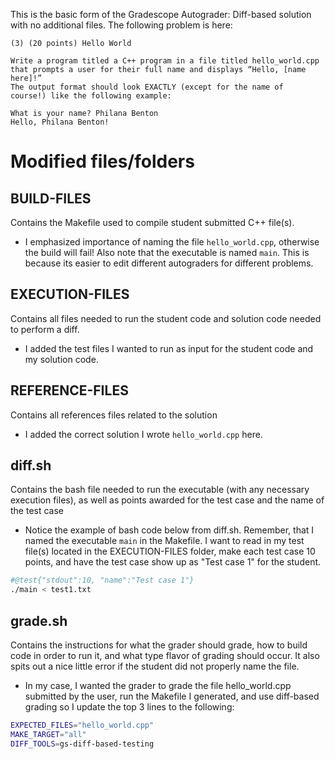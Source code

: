 This is the basic form of the Gradescope Autograder: Diff-based solution with no additional files. 
The following problem is here:

```
(3) (20 points) Hello World

Write a program titled a C++ program in a file titled hello_world.cpp
that prompts a user for their full name and displays “Hello, [name here]!”
The output format should look EXACTLY (except for the name of
course!) like the following example:

What is your name? Philana Benton
Hello, Philana Benton!
```

# Modified files/folders 
## BUILD-FILES
Contains the Makefile used to compile student submitted C++ file(s). 
- I emphasized importance of naming the file `hello_world.cpp`, otherwise the build will fail! Also note that the executable is named `main`. This is because its easier to edit different autograders for different problems.

## EXECUTION-FILES
Contains all files needed to run the student code and solution code needed to perform a diff.
- I added the test files I wanted to run as input for the student code and my solution code.

## REFERENCE-FILES
Contains all references files related to the solution
- I added the correct solution I wrote `hello_world.cpp` here.

## diff.sh
Contains the bash file needed to run the executable (with any necessary execution files), as well as points awarded for the test case and the name of the test case
- Notice the example of bash code below from diff.sh. Remember, that I named the executable `main` in the Makefile. I want to read in my test file(s) located in the EXECUTION-FILES folder, make each test case 10 points, and have the test case show up as "Test case 1" for the student.
```bash
#@test{"stdout":10, "name":"Test case 1"}
./main < test1.txt
```

## grade.sh
Contains the instructions for what the grader should grade, how to build code in order to run it, and what type flavor of grading should occur. It also spits out a nice little error if the student did not properly name the file.
- In my case, I wanted the grader to grade the file hello_world.cpp submitted by the user, run the Makefile I generated, and use diff-based grading so I update the top 3 lines to the following:
```bash
EXPECTED_FILES="hello_world.cpp"
MAKE_TARGET="all"
DIFF_TOOLS=gs-diff-based-testing
```
